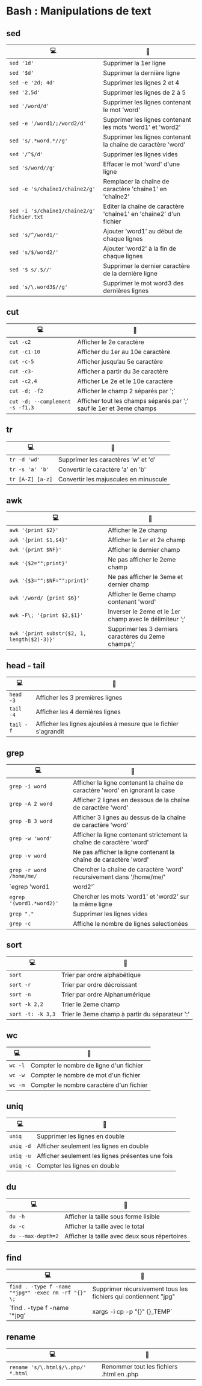 # Bash : Manipulations de text

## sed
|:computer:|:page_facing_up:|
|-|-|
|`sed '1d'`| Supprimer la 1er ligne |
|`sed '$d'`| Supprimer la dernière ligne |
|`sed -e '2d; 4d'`| Supprimer les lignes 2 et 4 |
|`sed '2,5d'`| Supprimer les lignes de 2 à 5 |
|`sed '/word/d'`| Supprimer les lignes contenant le mot 'word' |
|`sed -e '/word1/;/word2/d'`| Supprimer les lignes contenant les mots 'word1' et 'word2' |
|`sed 's/.*word.*//g'`| Supprimer les lignes contenant la chaîne de caractère 'word' |
|`sed '/^$/d'`| Supprimer les lignes vides |
|`sed 's/word//g'`| Effacer le mot 'word' d'une ligne |
|`sed -e 's/chaîne1/chaîne2/g'`| Remplacer la chaîne de caractère 'chaîne1' en 'chaîne2' |
|`sed -i 's/chaîne1/chaîne2/g' fichier.txt`| Editer la chaîne de caractère 'chaîne1' en 'chaîne2' d'un fichier |
|`sed 's/^/word1/'`| Ajouter 'word1' au début de chaque lignes |
|`sed 's/$/word2/'`| Ajouter 'word2' à la fin de chaque lignes |
|`sed '$ s/.$//'`| Supprimer le dernier caractère de la dernière ligne |
|`sed 's/\.word3$//g' `| Supprimer le mot word3 des dernières lignes |

## cut
|:computer:|:page_facing_up:|
|-|-|
|`cut -c2`| Afficher le 2e caractère |
|`cut -c1-10`| Afficher du 1er au 10e caractère |
|`cut -c-5`| Afficher jusqu’au 5e caractère |
|`cut -c3-`| Afficher a partir du 3e caractère |
|`cut -c2,4`| Afficher Le 2e et le 10e caractère |
|`cut -d; -f2`| Afficher le champ 2 séparés par ';' |
|`cut -d; --complement -s -f1,3`| Afficher tout les champs séparés par ';' sauf le 1er et 3eme champs |

## tr
|:computer:|:page_facing_up:|
|-|-|
|`tr -d 'wd'`| Supprimer les caractères 'w' et 'd' |
|`tr -s 'a' 'b'`| Convertir le caractère 'a' en 'b' |
|`tr [A-Z] [a-z]`| Convertir les majuscules en minuscule |

## awk
|:computer:|:page_facing_up:|
|-|-|
|`awk '{print $2}'`| Afficher le 2e champ |
|`awk '{print $1,$4}'`| Afficher le 1er et 2e champ |
|`awk '{print $NF}'`| Afficher le dernier champ |
|`awk '{$2="";print}'`| Ne pas afficher le 2eme champ |
|`awk '{$3="";$NF="";print}'`| Ne pas afficher le 3eme et dernier champ |
|`awk '/word/ {print $6}'`| Afficher le 6eme champ contenant 'word' |
|`awk -F\; '{print $2,$1}'`| Inverser le 2eme et le 1er champ avec le délimiteur ';' |
|`awk '{print substr($2, 1, length($2)-3)}'`| Supprimer les 3 derniers caractères du 2eme champs';' |

## head - tail
|:computer:|:page_facing_up:|
|-|-|
|`head -3`| Afficher les 3 premières lignes |
|`tail -4`| Afficher les 4 dernières lignes |
|`tail -f`| Afficher les lignes ajoutées à mesure que le fichier s'agrandit |

## grep
|:computer:|:page_facing_up:|
|-|-|
|`grep -i word`| Afficher la ligne contenant la chaîne de caractère 'word' en ignorant la case |
|`grep -A 2 word`| Afficher 2 lignes en dessous de la chaîne de caractère 'word' |
|`grep -B 3 word`| Afficher 3 lignes au dessus de la chaîne de caractère 'word' |
|`grep -w 'word'`| Afficher la ligne contenant strictement la chaîne de caractère 'word' |
|`grep -v word`| Ne pas afficher la ligne contenant la chaîne de caractère 'word' |
|`grep -r word /home/me/`| Chercher la chaîne de caractère 'word' recursivement dans '/home/me/' |
|`egrep 'word1|word2'`| Chercher les mots 'word1' et 'word2' |
|`egrep '(word1.*word2)'`| Chercher les mots 'word1' et 'word2' sur la même ligne |
|`grep "."`| Supprimer les lignes vides |
|`grep -c`| Affiche le nombre de lignes selectionées |

## sort
|:computer:|:page_facing_up:|
|-|-|
|`sort`| Trier par ordre alphabétique |
|`sort -r`| Trier par ordre décroissant |
|`sort -n`| Trier par ordre Alphanumérique |
|`sort -k 2,2`| Trier le 2eme champ |
|`sort -t: -k 3,3`| Trier le 3eme champ à partir du séparateur ':' |

## wc
|:computer:|:page_facing_up:|
|-|-|
|`wc -l`| Compter le nombre de ligne d'un fichier |
|`wc -w`| Compter le nombre de mot d'un fichier |
|`wc -m`| Compter le nombre caractère d'un fichier |

## uniq
|:computer:|:page_facing_up:|
|-|-|
|`uniq`| Supprimer les lignes en double |
|`uniq -d`| Afficher seulement les lignes en double |
|`uniq -u`| Afficher seulement les lignes présentes une fois |
|`uniq -c`| Compter les lignes en double |

## du
|:computer:|:page_facing_up:|
|-|-|
|`du -h`| Afficher la taille sous forme lisible |
|`du -c`| Afficher la taille avec le total |
|`du --max-depth=2`| Afficher la taille avec deux sous répertoires |

## find
|:computer:|:page_facing_up:|
|-|-|
|`find . -type f -name "*jpg*" -exec rm -rf "{}" \;`| Supprimer récursivement tous les fichiers qui contiennent "jpg" |
|`find . -type f -name '*jpg' | xargs -i cp -p "{}" {}_TEMP`| Copier récursivement tous les fichiers qui contiennent "jpg" en ajoutant "_TEMP" |

## rename
|:computer:|:page_facing_up:|
|-|-|
|`rename 's/\.html$/\.php/' *.html`| Renommer tout les fichiers .html en .php |